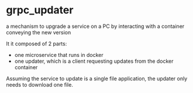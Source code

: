 # grpc_updater
a mechanism to upgrade a service on a PC by interacting with a container conveying the new version

It it composed of 2 parts:
- one microservice that runs in docker
- one updater, which is a client requesting updates from the docker container

Assuming the service to update is a single file application, the updater only needs to download one file.


